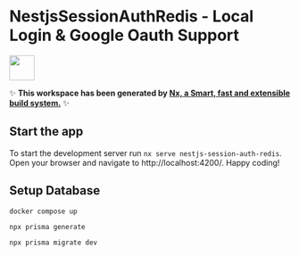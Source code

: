 # NestjsSessionAuthRedis - Local Login & Google Oauth Support

<a alt="Nx logo" href="https://nx.dev" target="_blank" rel="noreferrer"><img src="https://raw.githubusercontent.com/nrwl/nx/master/images/nx-logo.png" width="45"></a>

✨ **This workspace has been generated by [Nx, a Smart, fast and extensible build system.](https://nx.dev)** ✨


## Start the app

To start the development server run `nx serve nestjs-session-auth-redis`. Open your browser and navigate to http://localhost:4200/. Happy coding!


## Setup Database
```
docker compose up
```

```
npx prisma generate
```

```
npx prisma migrate dev
```